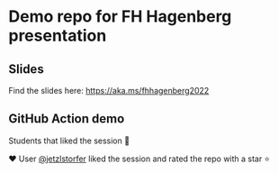 # Demo repo for FH Hagenberg presentation

## Slides

Find the slides here: https://aka.ms/fhhagenberg2022

## GitHub Action demo

Students that liked the session 🥳


❤️ User [@jetzlstorfer](https://github.com/jetzlstorfer) liked the session and rated the repo with a star ⭐
